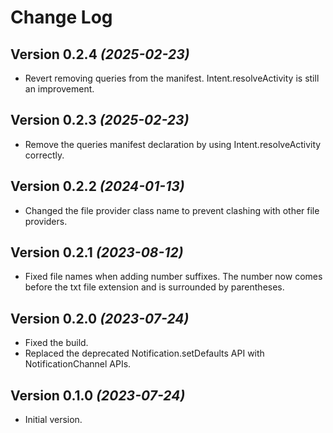 Change Log
==========

Version 0.2.4 *(2025-02-23)*
----------------------------

* Revert removing queries from the manifest. Intent.resolveActivity is still an improvement.

Version 0.2.3 *(2025-02-23)*
----------------------------

* Remove the queries manifest declaration by using Intent.resolveActivity correctly.

Version 0.2.2 *(2024-01-13)*
----------------------------

* Changed the file provider class name to prevent clashing with other file providers.

Version 0.2.1 *(2023-08-12)*
----------------------------

* Fixed file names when adding number suffixes. The number now comes before the txt file extension and is surrounded by parentheses.

Version 0.2.0 *(2023-07-24)*
----------------------------

* Fixed the build.
* Replaced the deprecated Notification.setDefaults API with NotificationChannel APIs.

Version 0.1.0 *(2023-07-24)*
----------------------------

 * Initial version.
